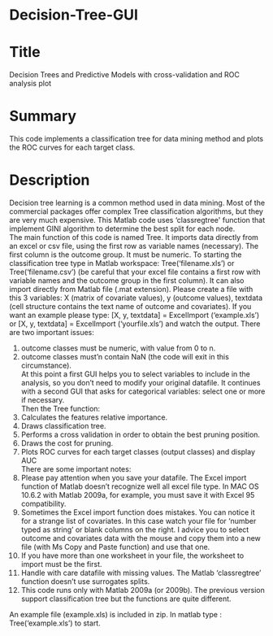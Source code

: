 # Decision-Tree-GUI   
# Title   
Decision Trees and Predictive Models with cross-validation and ROC analysis plot   
# Summary   
This code implements a classification tree for data mining method and plots the ROC curves for each target class.    
# Description  
Decision tree learning is a common method used in data mining. Most of the commercial packages offer complex Tree classification algorithms, but they are very much expensive.
This Matlab code uses ‘classregtree' function that implement GINI algorithm to determine the best split for each node.    
The main function of this code is named Tree. It imports data directly from an excel or csv file, using the first row as variable names (necessary). The first column is the outcome group. It must be numeric.
To starting the classification tree type in Matlab workspace: Tree(‘filename.xls’) or Tree(‘filename.csv’) (be careful that your excel file contains a first row with variable names and the outcome group in the first column).
It can also import directly from Matlab file (.mat extension). Please create a file with this 3 variables: X (matrix of covariate values), y (outcome values), textdata (cell structure contains the text name of outcome and covariates). If you want an example please type: [X, y, textdata] = ExcelImport (‘example.xls’) or [X, y, textdata] = ExcelImport (‘yourfile.xls’) and watch the output. 
There are two important issues:    
1)	outcome classes must be numeric, with value from 0 to n.    
2)	outcome classes must’n contain NaN (the code will exit in this circumstance).     
At this point a first GUI helps you to select variables to include in the analysis, so you don’t need to modify your original datafile. It continues with a second GUI that asks for categorical variables: select one or more if necessary.  
Then the Tree function:    
1)	Calculates the features relative importance.   
2)	Draws classification tree.   
3)	Performs a cross validation in order to obtain the best pruning position.     
4)	Draws the cost for pruning.   
5)	Plots ROC curves for each target classes (output classes) and display AUC   
There are some important notes:   
1)	Please pay attention when you save your datafile. The Excel import function of Matlab doesn’t recognize well all excel file type. In MAC OS 10.6.2 with Matlab 2009a, for example, you must save it with Excel 95 compatibility. 
2)	Sometimes the Excel import function does mistakes. You can notice it for a strange list of covariates. In this case watch your file for ‘number typed as string’ or blank columns on the right. I advice you to select outcome and covariates data with the mouse and copy them into a new file (with Ms Copy and Paste function) and use that one.
3)	If you have more than one worksheet in your file, the worksheet to import must be the first.   
4)	Handle with care datafile with missing values. The Matlab ‘classregtree’ function doesn’t use surrogates splits.    
5)	This code runs only with Matlab 2009a (or 2009b). The previous version support classification tree but the functions are quite different.

An example file (example.xls) is included in zip. In matlab type : Tree(‘example.xls’) to start.   
